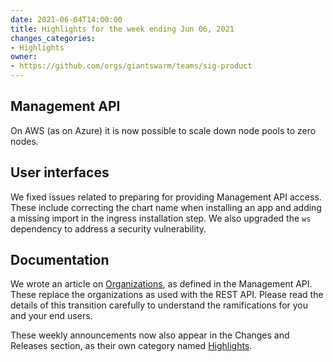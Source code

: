 ```yaml
---
date: 2021-06-04T14:00:00
title: Highlights for the week ending Jun 06, 2021
changes_categories:
- Highlights
owner:
- https://github.com/orgs/giantswarm/teams/sig-product
---
```


## Management API

On AWS (as on Azure) it is now possible to scale down node pools to zero nodes.

## User interfaces

We fixed issues related to preparing for providing Management API access. These include correcting the chart name when installing an app and adding a missing import in the ingress installation step. We also upgraded the `ws` dependency to address a security vulnerability.

## Documentation

We wrote an article on [Organizations](https://docs.giantswarm.io/general/organizations/), as defined in the Management API. These replace the organizations as used with the REST API. Please read the details of this transition carefully to understand the ramifications for you and your end users.

These weekly announcements now also appear in the Changes and Releases section, as their own category named [Highlights](https://docs.giantswarm.io/changes/highlights/).
